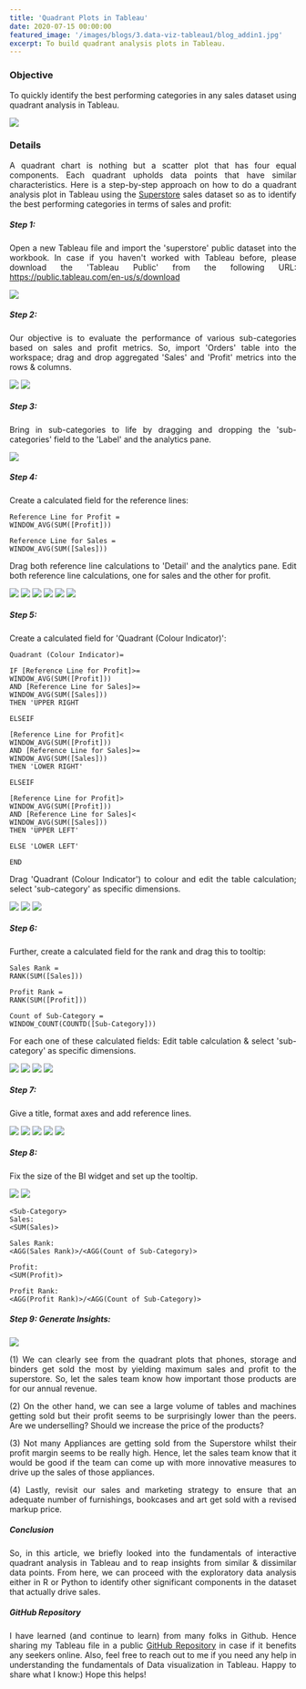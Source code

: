 ```yaml
---
title: 'Quadrant Plots in Tableau'
date: 2020-07-15 00:00:00
featured_image: '/images/blogs/3.data-viz-tableau1/blog_addin1.jpg'
excerpt: To build quadrant analysis plots in Tableau.
---
```



### Objective

To quickly identify the best performing categories in any sales dataset using quadrant analysis in Tableau.

![](/images/blogs/3.data-viz-tableau1/Screenshot(63).png)


### Details

A quadrant chart is nothing but a scatter plot that has four equal components. Each quadrant upholds data points that have similar characteristics. Here is a step-by-step approach on how to do a quadrant analysis plot in Tableau using the [Superstore](https://community.tableau.com/s/question/0D54T00000CWeX8SAL/sample-superstore-sales-excelxls) sales dataset so as to identify the best performing categories in terms of sales and profit:

<style>
body {
text-align: justify}
</style>


##### Step 1: 
Open a new Tableau file and import the 'superstore' public dataset into the workbook. In case if you haven't worked with Tableau before, please download the 'Tableau Public' from the following URL: https://public.tableau.com/en-us/s/download

![](/images/blogs/3.data-viz-tableau1/Screenshot(29).png)

##### Step 2: 
Our objective is to evaluate the performance of various sub-categories based on sales and profit metrics. So, import 'Orders' table into the workspace; drag and drop aggregated 'Sales' and 'Profit' metrics into the rows & columns.

<div class="gallery" data-columns="1">
	<img src="/images/blogs/3.data-viz-tableau1/Screenshot(30).png">
	<img src="/images/blogs/3.data-viz-tableau1/Screenshot(39).png">
</div>

##### Step 3: 
Bring in sub-categories to life by dragging and dropping the 'sub-categories' field to the 'Label' and the analytics pane.

![](/images/blogs/3.data-viz-tableau1/Screenshot(40).png)

##### Step 4: 
Create a calculated field for the reference lines:

```
Reference Line for Profit = 
WINDOW_AVG(SUM([Profit]))

Reference Line for Sales = 
WINDOW_AVG(SUM([Sales]))

```

Drag both reference line calculations to 'Detail' and the analytics pane. Edit both reference line calculations, one for sales and the other for profit.

<div class="gallery" data-columns="1">
	<img src="/images/blogs/3.data-viz-tableau1/Screenshot(41).png">
	<img src="/images/blogs/3.data-viz-tableau1/Screenshot(42).png">
	<img src="/images/blogs/3.data-viz-tableau1/Screenshot(44).png">
	<img src="/images/blogs/3.data-viz-tableau1/Screenshot(45).png">
	<img src="/images/blogs/3.data-viz-tableau1/Screenshot(46).png">
	<img src="/images/blogs/3.data-viz-tableau1/Screenshot(47).png">
</div>

##### Step 5: 
Create a calculated field for 'Quadrant (Colour Indicator)':

```
Quadrant (Colour Indicator)=

IF [Reference Line for Profit]>= 
WINDOW_AVG(SUM([Profit]))
AND [Reference Line for Sales]>= 
WINDOW_AVG(SUM([Sales]))
THEN 'UPPER RIGHT

ELSEIF

[Reference Line for Profit]< 
WINDOW_AVG(SUM([Profit]))
AND [Reference Line for Sales]>= 
WINDOW_AVG(SUM([Sales]))
THEN 'LOWER RIGHT'

ELSEIF

[Reference Line for Profit]> 
WINDOW_AVG(SUM([Profit]))
AND [Reference Line for Sales]< 
WINDOW_AVG(SUM([Sales]))
THEN 'UPPER LEFT'

ELSE 'LOWER LEFT'

END

```

Drag 'Quadrant (Colour Indicator') to colour and edit the table calculation; select 'sub-category' as specific dimensions.

<div class="gallery" data-columns="1">
	<img src="/images/blogs/3.data-viz-tableau1/Screenshot(48).png">
	<img src="/images/blogs/3.data-viz-tableau1/Screenshot(49).png">
	<img src="/images/blogs/3.data-viz-tableau1/Screenshot(50).png">
</div>

##### Step 6: 
Further, create a calculated field for the rank and drag this to tooltip:

```
Sales Rank = 
RANK(SUM([Sales]))

Profit Rank = 
RANK(SUM([Profit]))

Count of Sub-Category = 
WINDOW_COUNT(COUNTD([Sub-Category]))

```
For each one of these calculated fields: Edit table calculation & select 'sub-category' as specific dimensions.

<div class="gallery" data-columns="1">
	<img src="/images/blogs/3.data-viz-tableau1/Screenshot(51).png">
	<img src="/images/blogs/3.data-viz-tableau1/Screenshot(52).png">
	<img src="/images/blogs/3.data-viz-tableau1/Screenshot(53).png">
	<img src="/images/blogs/3.data-viz-tableau1/Screenshot(54).png">
</div>

##### Step 7: 
Give a title, format axes and add reference lines.

<div class="gallery" data-columns="1">
	<img src="/images/blogs/3.data-viz-tableau1/Screenshot(55).png">
	<img src="/images/blogs/3.data-viz-tableau1/Screenshot(56).png">
	<img src="/images/blogs/3.data-viz-tableau1/Screenshot(57).png">
	<img src="/images/blogs/3.data-viz-tableau1/Screenshot(58).png">
	<img src="/images/blogs/3.data-viz-tableau1/Screenshot(59).png">
</div>

##### Step 8: 
Fix the size of the BI widget and set up the tooltip.

<div class="gallery" data-columns="1">
	<img src="/images/blogs/3.data-viz-tableau1/Screenshot(60).png">
	<img src="/images/blogs/3.data-viz-tableau1/Screenshot(61).png">
</div>

```
<Sub-Category>
Sales:
<SUM(Sales)>

Sales Rank:
<AGG(Sales Rank)>/<AGG(Count of Sub-Category)>

Profit:
<SUM(Profit)>

Profit Rank:
<AGG(Profit Rank)>/<AGG(Count of Sub-Category)>

```
##### Step 9: Generate Insights:

![](/images/blogs/3.data-viz-tableau1/Screenshot(63).png)

(1) We can clearly see from the quadrant plots that phones, storage and binders get sold the most by yielding maximum sales and profit to the superstore. So, let the sales team know how important those products are for our annual revenue.

(2) On the other hand, we can see a large volume of tables and machines getting sold but their profit seems to be surprisingly lower than the peers. Are we underselling? Should we increase the price of the products?

(3) Not many Appliances are getting sold from the Superstore whilst their profit margin seems to be really high. Hence, let the sales team know that it would be good if the team can come up with more innovative measures to drive up the sales of those appliances.

(4) Lastly, revisit our sales and marketing strategy to ensure that an adequate number of furnishings, bookcases and art get sold with a revised markup price.


##### Conclusion

So, in this article, we briefly looked into the fundamentals of interactive quadrant analysis in Tableau and to reap insights from similar & dissimilar data points. From here, we can proceed with the exploratory data analysis either in R or Python to identify other significant components in the dataset that actually drive sales.


##### GitHub Repository

I have learned (and continue to learn) from many folks in Github. Hence sharing my Tableau file in a public [GitHub Repository](https://github.com/srees1988/quadrant-analysis-tableau) in case if it benefits any seekers online. Also, feel free to reach out to me if you need any help in understanding the fundamentals of Data visualization in Tableau. Happy to share what I know:) Hope this helps!